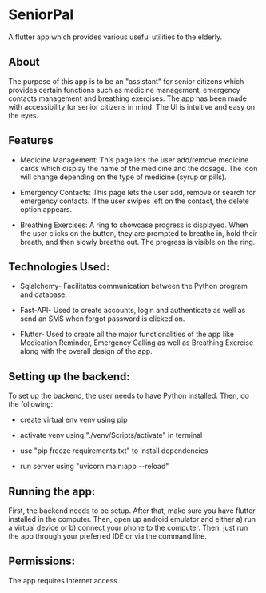# SeniorPal

A flutter app which provides various useful utilities to the elderly.

## About

The purpose of this app is to be an "assistant" for senior citizens which provides certain functions such as medicine management, emergency contacts management and breathing exercises. The app has been made with accessibility for senior citizens in mind. The UI is intuitive and easy on the eyes.

## Features

* Medicine Management:
      This page lets the user add/remove medicine cards which display the name of the medicine and the dosage. The icon will change depending on the type of medicine           (syrup or pills).
      
* Emergency Contacts:
      This page lets the user add, remove or search for emergency contacts. If the user swipes left on the contact, the delete option appears. 
      
* Breathing Exercises:
      A ring to showcase progress is displayed. When the user clicks on the button, they are prompted to breathe in, hold their breath, and then slowly breathe out. The         progress is visible on the ring.
      
## Technologies Used:

* Sqlalchemy- Facilitates communication between the Python program and database.

* Fast-API- Used to create accounts, login and authenticate as well as send an SMS when forgot password is clicked on.

* Flutter- Used to create all the major functionalities of the app like Medication Reminder, Emergency Calling as well as Breathing Exercise along with the overall design of the app.

## Setting up the backend:

To set up the backend, the user needs to have Python installed. Then, do the following: 

* create virtual env venv using pip

* activate venv using "./venv/Scripts/activate" in terminal

* use "pip freeze requirements.txt" to install dependencies

* run server using "uvicorn main:app --reload" 

## Running the app:

First, the backend needs to be setup. After that, make sure you have flutter installed in the computer. Then, open up android emulator and either a) run a virtual device or b) connect your phone to the computer. Then, just run the app through your preferred IDE or via the command line.


## Permissions:

The app requires Internet access.
